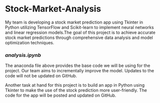 # Stock-Market-Analysis
My team is developing a stock market prediction app using Tkinter in Python utilizing TensorFlow and Scikit-learn to implement neural networks and linear regression models.The goal of this project is to achieve accurate stock market predictions through comprehensive data analysis and model optimization techniques.

### _analysis.ipynb_
The anaconda file above provides the base code we will be using for the project. Our team aims to incrementally improve the model. Updates to the code will not be updated on GitHub.

Another task at hand for this project is to build an app in Python using Tkinter to make the use of the stock prediction more user-friendly. The code for the app will be posted and updated on GitHub.
